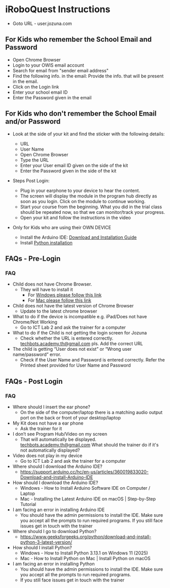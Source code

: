 # iRoboQuest Instructions

* Goto URL - user.jozuna.com

## For Kids who remember the School Email and Password
* Open Chrome Browser 
* Login to your OWIS email account
* Search for email from "sender email address"
* Find the following info. in the email: Provide the info. that will be present in the email.
* Click on the Login link 
* Enter your school email ID
* Enter the Password given in the email 

## For Kids who don't remember the School Email and/or Password
* Look at the side of your kit and find the sticker with the following details:
    - URL
    - User Name
    - Open Chrome Browser
    - Type the URL 
    - Enter your User email ID given on the side of the kit
    - Enter the Password given in the side of the kit
 
* Steps Post Login:
  - Plug in your earphone to your device to hear the content.
  - The screen will display the module in the program hub directly as soon as you login. Click on the module to continue working.
  - Start your course from the beginning. What you did in the trial class should be repeated now, so that we can monitor/track your progress.
  - Open your kit and follow the instructions in the video 

* Only for Kids who are using their OWN DEVICE
  - Install the Arduino IDE: [Download and Installation Guide](https://support.arduino.cc/hc/en-us/articles/360019833020-Download-and-install-Arduino-IDE)
  - Install [Python installation](https://www.geeksforgeeks.org/python/download-and-install-python-3-latest-version/)
 
## FAQs - Pre-Login
### FAQ
* Child does not have Chrome Browser.
  - They will have to install it
    - For [Windows please follow this link](https://www.youtube.com/watch?v=9-sDsil_wJI)
    - For [Mac please follow this link](https://www.youtube.com/watch?v=0cg-QDhITB0)
* Child does not have the latest version of Chrome Browser
  - Update to the latest chrome browser 
* What to do if the device is incompatible e.g. iPad/Does not have Chrome/Not Working 
  - Go to ICT Lab 2 and ask the trainer for a computer
* What to do if the Child is not getting the login screen for Jozuna
  - Check whether the URL is entered correctly. techbots.academy.th@gmail.com pls. Add the correct URL
* The child is getting “User does not exist” or “Wrong user name/password” error.
  - Check if the User Name and Password is entered correctly. Refer the Printed sheet provided for User Name and Password
 
## FAQs - Post Login
### FAQ
* Where should I insert the ear phone?
  - On the side of the computer/laptop there is a matching audio output port on the back or front of your desktop/laptop
* My Kit does not have a ear phone
  - Ask the trainer for it
* I don’t see Program Hub/Video on my screen 
  - That will automatically be displayed. techbots.academy.th@gmail.com What should the trainer do if it's not automatically displayed?
* Video does not play in my device
  - Go to ICT Lab 2 and ask the trainer for a computer
* Where should I download the Arduino IDE?
  - https://support.arduino.cc/hc/en-us/articles/360019833020-Download-and-install-Arduino-IDE
* How should I download the Arduino IDE?
  - Windows - How to Install Arduino Software IDE on Computer / Laptop
  - Mac - Installing the Latest Arduino IDE on macOS | Step-by-Step Tutorial
* I am facing an error in installing Arduino IDE
  - You should have the admin permissions to install the IDE. Make sure you accept all the prompts to run required programs. If you still face issues get in touch with the trainer
* Where should I go to download Python?
  - https://www.geeksforgeeks.org/python/download-and-install-python-3-latest-version/
* How should I install Python?
  - Windows - How to Install Python 3.13.1 on Windows 11 (2025)
  - Mac - How to Install Python on Mac | Install Python on macOS
* I am facing an error in installing Python
  - You should have the admin permissions to install the IDE. Make sure you accept all the prompts to run required programs. 
  - If you still face issues get in touch with the trainer
